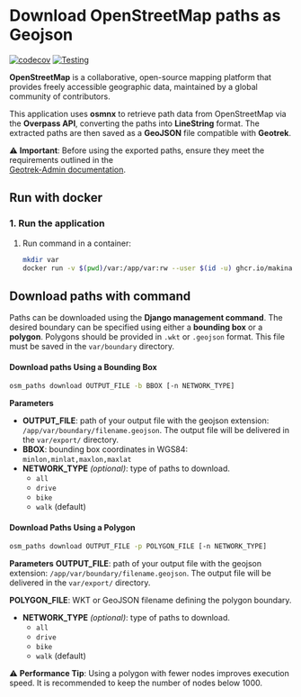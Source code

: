 # Download OpenStreetMap paths as Geojson

[![codecov](https://codecov.io/gh/makinacorpus/osm-paths/graph/badge.svg?token=Jg4jytesmP)](https://codecov.io/gh/makinacorpus/osm-paths)
[![Testing](https://github.com/makinacorpus/osm-paths/actions/workflows/tests.yml/badge.svg)](https://github.com/makinacorpus/osm-paths/actions/workflows/tests.yml)

**OpenStreetMap** is a collaborative, open-source mapping platform that provides freely accessible geographic data,
maintained by a global community of contributors.

This application uses **osmnx** to retrieve path data from OpenStreetMap via the **Overpass API**,
converting the paths into **LineString** format. 
The extracted paths are then saved as a **GeoJSON** file compatible with **Geotrek**.

⚠️ **Important**: Before using the exported paths, ensure they meet the requirements outlined in the  
[Geotrek-Admin documentation](https://geotrek.readthedocs.io/en/latest/import-data/import-paths.html).

## Run with docker

### 1. Run the application

1. Run command in a container:
    ```bash
    mkdir var
    docker run -v $(pwd)/var:/app/var:rw --user $(id -u) ghcr.io/makinacorpus/osm-paths osm_paths download -help
    ```

## Download paths with command

Paths can be downloaded using the **Django management command**. 
The desired boundary can be specified using either a **bounding box** or a **polygon**. 
Polygons should be provided in `.wkt` or `.geojson` format. 
This file must be saved in the `var/boundary` directory.

#### Download paths Using a Bounding Box
```bash
osm_paths download OUTPUT_FILE -b BBOX [-n NETWORK_TYPE]
```
**Parameters**
- **OUTPUT_FILE**: path of your output file with the geojson extension: `/app/var/boundary/filename.geojson`.
    The output file will be delivered in the `var/export/` directory.
- **BBOX**: bounding box coordinates in WGS84: ``minlon,minlat,maxlon,maxlat``
- **NETWORK_TYPE** *(optional)*: type of paths to download.
  - `all`
  - `drive`
  - `bike`
  - `walk` (default)

#### Download Paths Using a Polygon
```bash
osm_paths download OUTPUT_FILE -p POLYGON_FILE [-n NETWORK_TYPE]
```
**Parameters**
**OUTPUT_FILE**: path of your output file with the geojson extension: `/app/var/boundary/filename.geojson`.
    The output file will be delivered in the `var/export/` directory.

**POLYGON_FILE**: WKT or GeoJSON filename defining the polygon boundary.

- **NETWORK_TYPE** *(optional)*: type of paths to download.
  - `all`
  - `drive`
  - `bike`
  - `walk` (default)

⚠️ **Performance Tip**: Using a polygon with fewer nodes improves execution speed. It is recommended to keep the number of nodes below 1000.






